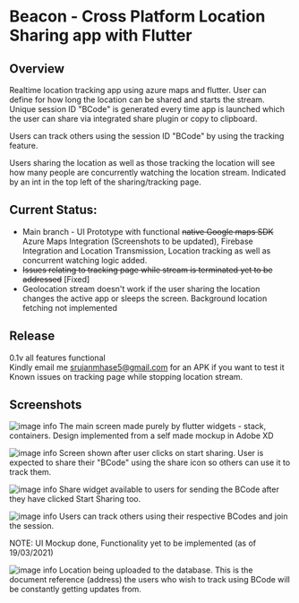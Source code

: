 # Beacon - Cross Platform Location Sharing app with Flutter

## Overview
Realtime location tracking app using azure maps and flutter. User can define for how long the location can be shared and starts the stream. Unique session ID "BCode" is generated every time app is launched which the user can share via integrated share plugin or copy to clipboard.

Users can track others using the session ID "BCode" by using the tracking feature. 

Users sharing the location as well as those tracking the location will see how many people are concurrently watching the location stream. Indicated by an int in the top left of the sharing/tracking page.


## Current Status:
 - Main branch - UI Prototype with functional ~~native Google maps SDK~~ Azure Maps Integration (Screenshots to be updated), Firebase Integration and Location Transmission, Location tracking as well as concurrent watching logic added.
- ~~Issues relating to tracking page while stream is terminated yet to be addressed~~ [Fixed]
- Geolocation stream doesn't work if the user sharing the location changes the active app or sleeps the screen. Background location fetching not implemented

## Release
0.1v all features functional\
Kindly email me srujanmhase5@gmail.com for an APK if you want to test it\
Known issues on tracking page while stopping location stream. 

## Screenshots



![image info](/images/main.jpg)
The main screen made purely by flutter widgets - stack, containers. Design implemented from a self made mockup in Adobe XD

![image info](/images/share.jpg)
Screen shown after user clicks on start sharing. User is expected to share their "BCode" using the share icon so others can use it to track them.

![image info](/images/codeshare.jpg)
Share widget available to users for sending the BCode after they have clicked Start Sharing too.

![image info](/images/track.jpg)
Users can track others using their respective BCodes and join the session. 

NOTE: UI Mockup done, Functionality yet to be implemented (as of 19/03/2021)

![image info](/images/database.JPG)
Location being uploaded to the database. This is the document reference (address) the users who wish to track using BCode will be constantly getting updates from.